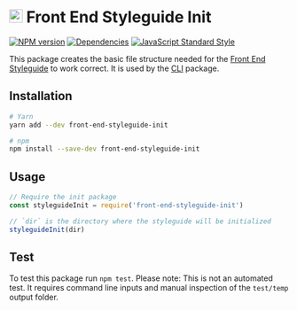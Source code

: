 # <img alt="" src="https://cdn.rawgit.com/front-end-styleguide/brand/master/mark/mark.svg" width="24"> Front End Styleguide Init

[![NPM version][npm-image]][npm-url]
[![Dependencies][dependencies-image]][npm-url]
[![JavaScript Standard Style][standard-image]][standard-url]

This package creates the basic file structure needed for the [Front End Styleguide](https://github.com/front-end-styleguide/core) to work correct. It is used by the [CLI](https://github.com/front-end-styleguide/cli) package.


## Installation

```bash
# Yarn
yarn add --dev front-end-styleguide-init

# npm
npm install --save-dev front-end-styleguide-init
```

## Usage

```js
// Require the init package
const styleguideInit = require('front-end-styleguide-init')

// `dir` is the directory where the styleguide will be initialized
styleguideInit(dir)
```


## Test

To test this package run `npm test`. Please note: This is not an automated test. It requires command line inputs and manual inspection of the `test/temp` output folder.


[npm-image]: https://img.shields.io/npm/v/front-end-styleguide-init.svg?style=flat-square
[npm-url]: https://www.npmjs.com/package/front-end-styleguide-init

[dependencies-image]: https://img.shields.io/david/front-end-styleguide/init.svg?style=flat-square

[standard-image]: https://img.shields.io/badge/code_style-standard-brightgreen.svg?style=flat-square
[standard-url]: https://standardjs.com
